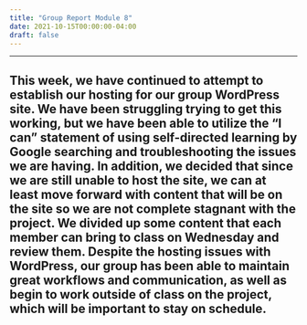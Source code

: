 ```yaml
---
title: "Group Report Module 8"
date: 2021-10-15T00:00:00-04:00
draft: false
---
```

---
This week, we have continued to attempt to establish our hosting for our group WordPress site. We have been struggling trying to get this working, but we have been able to utilize the “I can” statement of using self-directed learning by Google searching and troubleshooting the issues we are having. In addition, we decided that since we are still unable to host the site, we can at least move forward with content that will be on the site so we are not complete stagnant with the project. We divided up some content that each member can bring to class on Wednesday and review them. Despite the hosting issues with WordPress, our group has been able to maintain great workflows and communication, as well as begin to work outside of class on the project, which will be important to stay on schedule.
---
